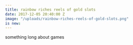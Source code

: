```yaml
---
title: rainbow riches reels of gold slots
date: 2017-12-05 20:40:00 Z
image: "/uploads/rainbow-riches-reels-of-gold-slots.png"
is new: 
---
```


something long about games